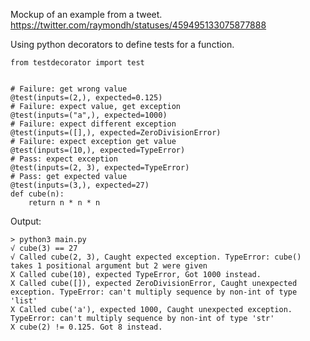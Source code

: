 Mockup of an example from a tweet. https://twitter.com/raymondh/statuses/459495133075877888

Using python decorators to define tests for a function.

    from testdecorator import test


    # Failure: get wrong value
    @test(inputs=(2,), expected=0.125)
    # Failure: expect value, get exception
    @test(inputs=("a",), expected=1000)
    # Failure: expect different exception
    @test(inputs=([],), expected=ZeroDivisionError)
    # Failure: expect exception get value
    @test(inputs=(10,), expected=TypeError)
    # Pass: expect exception
    @test(inputs=(2, 3), expected=TypeError)
    # Pass: get expected value
    @test(inputs=(3,), expected=27)
    def cube(n):
        return n * n * n

Output:

    > python3 main.py
    √ cube(3) == 27
    √ Called cube(2, 3), Caught expected exception. TypeError: cube() takes 1 positional argument but 2 were given
    X Called cube(10), expected TypeError, Got 1000 instead.
    X Called cube([]), expected ZeroDivisionError, Caught unexpected exception. TypeError: can't multiply sequence by non-int of type 'list'
    X Called cube('a'), expected 1000, Caught unexpected exception. TypeError: can't multiply sequence by non-int of type 'str'
    X cube(2) != 0.125. Got 8 instead.
